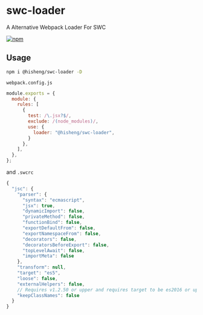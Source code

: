 # swc-loader
A Alternative Webpack Loader For SWC

[![npm][npm-image]][npm-url]

[npm-image]: https://badge.fury.io/js/@hisheng%2Fswc-loader.svg
[npm-url]: https://www.npmjs.com/package/@hisheng/swc-loader

## Usage

```bash
npm i @hisheng/swc-loader -D
```

`webpack.config.js`

```js
module.exports = {
  module: {
    rules: [
      {
        test: /\.jsx?$/,
        exclude: /(node_modules)/,
        use: {
          loader: "@hisheng/swc-loader",
        }
      },
    ],
  },
};
```

and `.swcrc`

```js
{
  "jsc": {
    "parser": {
      "syntax": "ecmascript",
      "jsx": true,
      "dynamicImport": false,
      "privateMethod": false,
      "functionBind": false,
      "exportDefaultFrom": false,
      "exportNamespaceFrom": false,
      "decorators": false,
      "decoratorsBeforeExport": false,
      "topLevelAwait": false,
      "importMeta": false
    },
    "transform": null,
    "target": "es5",
    "loose": false,
    "externalHelpers": false,
    // Requires v1.2.50 or upper and requires target to be es2016 or upper.
    "keepClassNames": false
  }
}
```